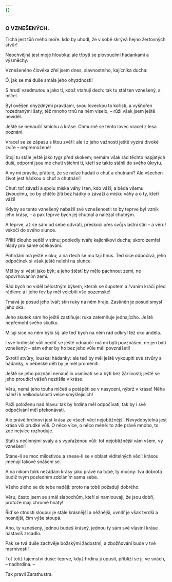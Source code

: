 ```yaml
---
{}
---
```


### O VZNEŠENÝCH.

Tichá jest tůň mého moře: kdo by uhodl, že v sobě skrývá hejno žertovných stvůr! 

Neochvějná jest moje hloubka: ale třpytí se plovoucími hádankami a výsměchy. 

Vznešeného člověka zřel jsem dnes, slavnostního, kajícníka ducha:

Ó, jak se má duše smála jeho ohyzdnosti! 

S hrudí vzedmutou a jako ti, kdož vtahují dech: tak tu stál ten vznešený, a mlčel. 

Byl ověšen ohyzdnými pravdami, svou loveckou to kořistí, a vyšňořen rozedranými šaty; též mnoho trnů na něm viselo, – růží však jsem ještě neviděl. 

Ještě se nenaučil smíchu a kráse. Chmurně se tento lovec vracel z lesa poznání.

Vracel se ze zápasu s lítou zvěří: ale i z jeho vážnosti ještě vyzírá divoké zvíře – nepřemožené! 

Stojí tu stále ještě jako tygr před skokem; nemám však rád těchto napjatých duší, odporní jsou mé chuti všichni ti, kteří se takto stáhli do svého úkrytu. 

A vy mi pravíte, přátelé, že se nelze hádati o chuť a chutnání? Ale všechen život jest hádkou o chuť a chutnání! 

Chuť: toť závaží a spolu miska váhy i ten, kdo váží; a běda všemu živoucímu, co by chtělo žiti bez hádky o závaží a misku váhy a o ty, kteří váží! 

Kdyby se tento vznešený nabažil své vznešenosti: to by teprve byl vznik jeho krásy, – a pak teprve bych jej chutnal a nalézal chutným.

A teprve, až se sám od sebe odvrátí, přeskočí přes svůj vlastní stín – a věru! vskočí do svého slunce.

Příliš dlouho seděl v stínu; pobledly tváře kajícníkovi ducha; skoro zemřel hlady pro samé očekávání.

Pohrdání má ještě v oku; a na rtech se mu tají hnus. Ted sice odpočívá, jeho odpočinek si však ještě nelehl na slunce.

Měl by si vésti jako býk; a jeho štěstí by mělo páchnout zemí, ne opovrhováním zemí.

Rád bych ho viděl bělostným býkem, kterak se šupotem a řvaním kráčí před rádlem: a i jeho řev by měl velebiti vše pozemské!

Tmavá je posud jeho tvář; stín ruky na něm hraje. Zastíněn je posud smysl jeho oka. 

Jeho skutek sám ho ještě zastiňuje: ruka zatemňuje jednajícího. Ještě nepřemohl svého skutku. 

Miluji sice na něm býčí šíj: ale teď bych na něm rád odkryl též oko anděla.

I své hrdinské vůli nechť se ještě odnaučí: má mi býti povznášen, ne jen býti vznešený: – sám ether by ho bez jeho vůle měl povznášeti!

Skrotil stvůry, louskal hádanky: ale teď by měl ještě vykoupiti své stvůry a hádanky, v nebeské děti by je měl proměniti. 

Ještě se jeho poznání nenaučilo usmívati se a býti bez žárlivosti; ještě se jeho proudící vášeň neztišila v kráse. 

Věru, nemá jeho touha mlčeti a potápěti se v nasycení, nýbrž v kráse! Něha náleží k velkodušnosti velce smýšlejících! 

Paži položenu nad hlavu: tak by hrdina měl odpočívati, tak by i své odpočívání měl překonávati. 

Ale právě hrdinovi jest krása ze všech věcí nejobtížnější. Nevydobytelná jest krása vší prudké vůli. O něco více, o něco méně: to zde právě mnoho, to zde nejvíce rozhoduje.

Státi s nečinnými svaly a s vypřaženou vůlí: toť nejobtížnější vám všem, vy vznešení! 

Stane-li se moc milostivou a snese-li se v oblast viditelných věcí: krásou jmenuji takové snášení se. 

A na nikom tolik nežádám krásy jako právě na tobě, ty mocný: tvá dobrota budiž tvým posledním zdoláním sama sebe. 

Všeho zlého se do tebe naději: proto na tobě požaduji dobrého. 

Věru, často jsem se smál slabochům, kteří si namlouvají, že jsou dobří, protože mají chromé hnáty!

Řiď se ctnosti sloupu: je stále krásnější a něžnější, uvnitř je však tvrdší a nosnější, čím výše stoupá. 

Ano, ty vznešený, jednou budeš krásný, jednou ty sám své vlastní kráse nastavíš zrcadlo. 

Pak se tvá duše zachvěje božskými žádostmi; a zbožňování bude v tvé marnivosti! 

Toť totiž tajemství duše: teprve, když hrdina ji opustí, přiblíží se jí, ve snách, – nadhrdina. –

  

Tak pravil Zarathustra.
